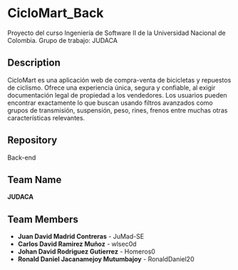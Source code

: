 # CicloMart_Back
Proyecto del curso Ingeniería de Software II de la Universidad Nacional de Colombia. Grupo de trabajo: JUDACA

## Description

CicloMart es una aplicación web de compra-venta de bicicletas y repuestos de ciclismo. Ofrece una experiencia única, segura y confiable, al exigir documentación legal de propiedad a los vendedores. Los usuarios pueden encontrar exactamente lo que buscan usando filtros avanzados como grupos de transmisión, suspensión, peso, rines, frenos entre muchas otras características relevantes. 

## Repository
Back-end

## Team Name 
**JUDACA** 

## Team Members 
- **Juan David Madrid Contreras** - JuMad-SE 
- **Carlos David Ramirez Muñoz** - wlsec0d 
- **Johan David Rodriguez Gutierrez** - Homeros0 
- **Ronald Daniel Jacanamejoy Mutumbajoy** - RonaldDaniel20

